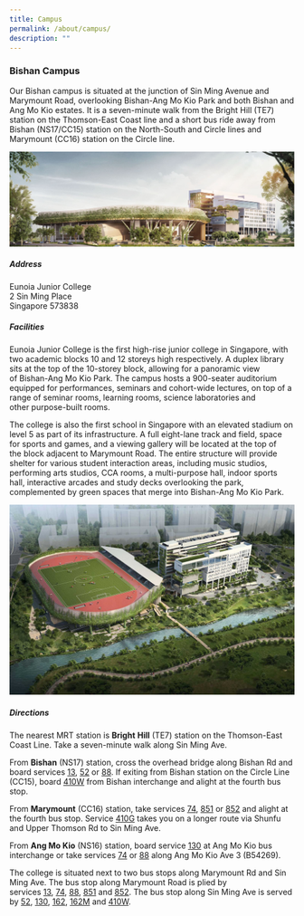 ```yaml
---
title: Campus
permalink: /about/campus/
description: ""
---
```

### Bishan Campus

Our Bishan campus is situated at the junction of Sin Ming Avenue and Marymount Road, overlooking Bishan-Ang Mo Kio Park and both Bishan and Ang Mo Kio estates. It is a seven-minute walk from the Bright Hill (TE7) station on the Thomson-East Coast line and a short bus ride away from Bishan (NS17/CC15) station on the North-South and Circle lines and Marymount (CC16) station on the Circle line.

![](/images/campus.jpg)

##### Address

Eunoia Junior College  
2 Sin Ming Place  
Singapore 573838

##### Facilities

Eunoia Junior College is the first high-rise junior college in Singapore, with two academic blocks 10 and 12 storeys high respectively. A duplex library sits at&nbsp;the top of the 10-storey block, allowing for a panoramic view of&nbsp;Bishan-Ang Mo Kio Park. The campus hosts a 900-seater auditorium equipped for performances, seminars and cohort-wide lectures, on top of a range of seminar rooms, learning rooms, science laboratories and other&nbsp;purpose-built rooms.

The college is also the first school in Singapore with an elevated stadium on level 5 as part of its infrastructure. A full eight-lane track and field, space for sports and games, and a viewing gallery will be located at the top of the&nbsp;block adjacent to Marymount Road. The&nbsp;entire structure will provide shelter for various student interaction areas, including music studios, performing arts studios, CCA rooms, a multi-purpose hall, indoor sports hall, interactive arcades and study decks overlooking the park, complemented by green spaces that merge into Bishan-Ang Mo Kio Park.

![](/images/Bishan_02.jpg)

##### **Directions**

The nearest MRT station is&nbsp;**Bright**&nbsp;**Hill**&nbsp;(TE7) station on the Thomson-East Coast Line. Take a seven-minute walk along Sin Ming Ave.

From&nbsp;**Bishan**&nbsp;(NS17) station, cross the overhead bridge along Bishan Rd and board services&nbsp;[13](https://www.transitlink.com.sg/eservice/eguide/service_route.php?service=13),&nbsp;[52](https://www.transitlink.com.sg/eservice/eguide/service_route.php?service=52)&nbsp;or&nbsp;[88](https://www.transitlink.com.sg/eservice/eguide/service_route.php?service=88). If exiting from Bishan station on the Circle Line (CC15),&nbsp;board&nbsp;[410W](https://www.transitlink.com.sg/eservice/eguide/service_route.php?service=410)&nbsp;from Bishan interchange and alight at the fourth bus stop.

From&nbsp;**Marymount**&nbsp;(CC16) station, take services&nbsp;[74](https://www.transitlink.com.sg/eservice/eguide/service_route.php?service=74),&nbsp;[851](https://www.transitlink.com.sg/eservice/eguide/service_route.php?service=851)&nbsp;or&nbsp;[852](https://www.transitlink.com.sg/eservice/eguide/service_route.php?service=852)&nbsp;and alight at the fourth bus stop. Service&nbsp;[410G](https://www.transitlink.com.sg/eservice/eguide/service_route.php?service=410)&nbsp;takes you on a longer route via Shunfu and Upper Thomson Rd to Sin Ming Ave.

From&nbsp;**Ang Mo Kio**&nbsp;(NS16) station, board service&nbsp;[130](https://www.transitlink.com.sg/eservice/eguide/service_route.php?service=130)&nbsp;at Ang Mo Kio bus interchange or take services&nbsp;[74](https://www.transitlink.com.sg/eservice/eguide/service_route.php?service=74)&nbsp;or&nbsp;[88](https://www.transitlink.com.sg/eservice/eguide/service_route.php?service=88)&nbsp;along Ang Mo Kio Ave 3 (B54269).


The college is situated next to two bus stops along Marymount Rd and Sin Ming Ave. The bus stop along Marymount Road is plied by services&nbsp;[13](https://www.transitlink.com.sg/eservice/eguide/service_route.php?service=13),&nbsp;[74](https://www.transitlink.com.sg/eservice/eguide/service_route.php?service=74),&nbsp;[88](https://www.transitlink.com.sg/eservice/eguide/service_route.php?service=88),&nbsp;[851](https://www.transitlink.com.sg/eservice/eguide/service_route.php?service=851)&nbsp;and&nbsp;[852](https://www.transitlink.com.sg/eservice/eguide/service_route.php?service=852). The bus stop along Sin Ming Ave is served by&nbsp;[52](https://www.transitlink.com.sg/eservice/eguide/service_route.php?service=52),&nbsp;[130](https://www.transitlink.com.sg/eservice/eguide/service_route.php?service=130),&nbsp;[162](https://www.transitlink.com.sg/eservice/eguide/service_route.php?service=162),&nbsp;[162M](https://www.transitlink.com.sg/eservice/eguide/service_route.php?service=162M)&nbsp;and&nbsp;[410W](https://www.transitlink.com.sg/eservice/eguide/service_route.php?service=410W).